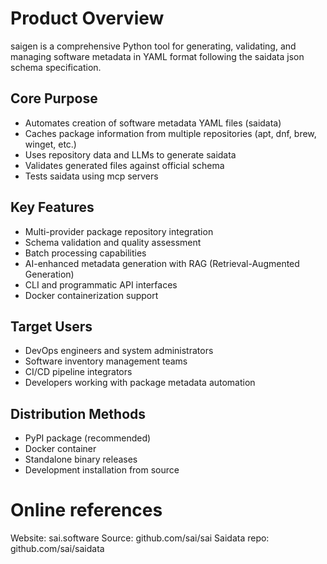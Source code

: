 # Product Overview

saigen is a comprehensive Python tool for generating, validating, and managing software metadata in YAML format following the saidata json schema specification.

## Core Purpose
- Automates creation of software metadata YAML files (saidata)
- Caches package information from multiple repositories (apt, dnf, brew, winget, etc.)
- Uses repository data and LLMs to generate saidata
- Validates generated files against official schema
- Tests saidata using mcp servers

## Key Features
- Multi-provider package repository integration
- Schema validation and quality assessment
- Batch processing capabilities
- AI-enhanced metadata generation with RAG (Retrieval-Augmented Generation)
- CLI and programmatic API interfaces
- Docker containerization support

## Target Users
- DevOps engineers and system administrators
- Software inventory management teams
- CI/CD pipeline integrators
- Developers working with package metadata automation

## Distribution Methods
- PyPI package (recommended)
- Docker container
- Standalone binary releases
- Development installation from source


# Online references

Website: sai.software
Source: github.com/sai/sai
Saidata repo: github.com/sai/saidata
